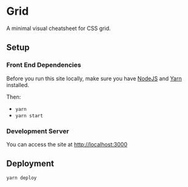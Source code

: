 # Grid

A minimal visual cheatsheet for CSS grid.

## Setup

### Front End Dependencies

Before you run this site locally, make sure you have [NodeJS](http://nodejs.org) and [Yarn](https://yarnpkg.com/en/docs/install) installed.

Then:

* `yarn` 
* `yarn start`

### Development Server

You can access the site at [http://localhost:3000](http://localhost:3000)

## Deployment

`yarn deploy`
